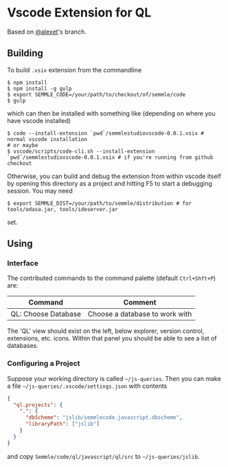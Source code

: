 Vscode Extension for QL
===

Based on [@alexet](https://git.semmle.com/alexet)'s branch.

Building
---
To build `.vsix` extension from the commandline
```shell
$ npm install
$ npm install -g gulp
$ export SEMMLE_CODE=/your/path/to/checkout/of/semmle/code
$ gulp
```
which can then be installed with something like (depending on where you have vscode installed)
```shell
$ code --install-extension `pwd`/semmlestudiovscode-0.0.1.vsix # normal vscode installation
# or maybe
$ vscode/scripts/code-cli.sh --install-extension `pwd`/semmlestudiovscode-0.0.1.vsix # if you're running from github checkout
```

Otherwise, you can build and debug the extension from within vscode itself by opening this directory as a project
and hitting F5 to start a debugging session. You may need
```
$ export SEMMLE_DIST=/your/path/to/semmle/distribution # for tools/odasa.jar, tools/ideserver.jar
```
set.

Using
---

### Interface

The contributed commands to the command palette (default `Ctrl+Shft+P`) are:

|Command|Comment|
|---|---|
|QL: Choose Database|Choose a database to work with|

The 'QL' view should exist on the left, below explorer, version
control, extensions, etc. icons. Within that panel you should
be able to see a list of databases.

### Configuring a Project

Suppose your working directory is called `~/js-queries`.
Then you can make a file `~/js-queries/.vscode/settings.json` with contents
```json
{
  "ql.projects": {
    ".": {
      "dbScheme": "jslib/semmlecode.javascript.dbscheme",
      "libraryPath": ["jslib"]
    }
  }
}
```
and copy `Semmle/code/ql/javascript/ql/src` to `~/js-queries/jslib`.
